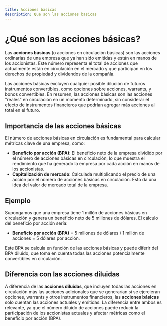 ```yaml
---
title: Acciones basicas
description: Que son las acciones basicas
---
```


# ¿Qué son las acciones básicas?

Las **acciones básicas** (o acciones en circulación básicas) son las acciones ordinarias de una empresa que ya han sido emitidas y están en manos de los accionistas. Este número representa el total de acciones que actualmente están en circulación en el mercado y que participan en los derechos de propiedad y dividendos de la compañía. 

Las acciones básicas excluyen cualquier posible dilución de futuros instrumentos convertibles, como opciones sobre acciones, warrants, y bonos convertibles. En resumen, las acciones básicas son las acciones "reales" en circulación en un momento determinado, sin considerar el efecto de instrumentos financieros que podrían agregar más acciones al total en el futuro.

## Importancia de las acciones básicas

El número de acciones básicas en circulación es fundamental para calcular métricas clave de una empresa, como:

- **Beneficio por acción (BPA)**: El beneficio neto de la empresa dividido por el número de acciones básicas en circulación, lo que muestra el rendimiento que ha generado la empresa por cada acción en manos de los accionistas.
- **Capitalización de mercado**: Calculada multiplicando el precio de una acción por el número de acciones básicas en circulación. Esto da una idea del valor de mercado total de la empresa.

## Ejemplo

Supongamos que una empresa tiene 1 millón de acciones básicas en circulación y genera un beneficio neto de 5 millones de dólares. El cálculo del beneficio por acción sería:

- **Beneficio por acción (BPA)** = 5 millones de dólares / 1 millón de acciones = 5 dólares por acción.

Este BPA se calcula en función de las acciones básicas y puede diferir del BPA diluido, que toma en cuenta todas las acciones potencialmente convertibles en circulación.

## Diferencia con las acciones diluidas

A diferencia de las **acciones diluidas**, que incluyen todas las acciones en circulación más las acciones adicionales que se generarían si se ejercieran opciones, warrants y otros instrumentos financieros, las **acciones básicas** solo cuentan las acciones actuales y emitidas. La diferencia entre ambos es relevante, ya que el número diluido de acciones puede reducir la participación de los accionistas actuales y afectar métricas como el beneficio por acción (BPA).

